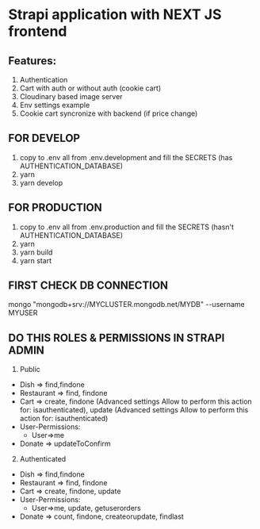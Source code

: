 # Strapi application with NEXT JS frontend

## Features:

1. Authentication
2. Cart with auth or without auth (cookie cart)
3. Cloudinary based image server
4. Env settings example
5. Cookie cart syncronize with backend (if price change)

## FOR DEVELOP

1. copy to .env all from .env.development and fill the SECRETS (has AUTHENTICATION_DATABASE)
2. yarn
3. yarn develop

## FOR PRODUCTION

1. copy to .env all from .env.production and fill the SECRETS (hasn't AUTHENTICATION_DATABASE)
2. yarn
3. yarn build
4. yarn start

## FIRST CHECK DB CONNECTION

mongo "mongodb+srv://MYCLUSTER.mongodb.net/MYDB" --username MYUSER

## DO THIS ROLES & PERMISSIONS IN STRAPI ADMIN

1. Public

- Dish => find,findone
- Restaurant => find, findone
- Cart => create, findone (Advanced settings Allow to perform this action for: isauthenticated), update (Advanced settings Allow to perform this action for: isauthenticated)
- User-Permissions:
  - User=>me
- Donate => updateToConfirm

2. Authenticated

- Dish => find,findone
- Restaurant => find, findone
- Cart => create, findone, update
- User-Permissions:
  - User=>me, update, getuserorders
- Donate => count, findone, createorupdate, findlast
